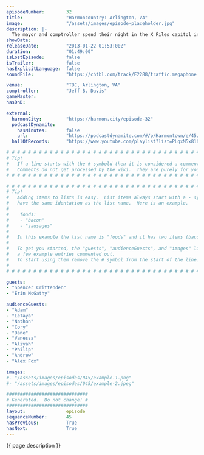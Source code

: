 ```yaml
---
episodeNumber:        32
title:                "Harmoncountry: Arlington, VA"
image:                "/assets/images/episode-placeholder.jpg"
description: |-
  The mayor and comptroller spend their night in the X Files capitol investigating ghosts, aliens, incest and 9-11 before playing D&D with all black people.
showDate:             
releaseDate:          "2013-01-22 01:53:00Z"
duration:             "01:49:00"
isLostEpisode:        false
isTrailer:            false
hasExplicitLanguage:  false
soundFile:            "https://chtbl.com/track/E2288/traffic.megaphone.fm/STA5735310974.mp3?updated=1554331324"

venue:                "TBC, Arlington, VA"
comptroller:          "Jeff B. Davis"
gameMaster:           
hasDnD:               

external:
  harmonCity:         "https://harmon.city/episode-32"
  podcastDynamite:
    hasMinutes:       false
    url:              "https://podcastdynamite.com/#/p/Harmontown/e/45/32"
  hallOfRecords:      "https://www.youtube.com/playlist?list=PLqxM5x81hNObC6dWJVcwLHJwMn53e6bWR"

# # # # # # # # # # # # # # # # # # # # # # # # # # # # # # # # # # # # # # # # # # # # #
# Tip!
#   If a line starts with the # symbold then it is considered a comment.
#   Comments do not get processed by the wiki.  They are purely for your information.
# # # # # # # # # # # # # # # # # # # # # # # # # # # # # # # # # # # # # # # # # # # # #

# # # # # # # # # # # # # # # # # # # # # # # # # # # # # # # # # # # # # # # # # # # # #
# Tip!
#   Adding items to lists is easy.  List items always start with a - symbol and have
#   have the same identation as the list name.  Here is an example.
#
#    foods:
#    - "bacon"
#    - "sausages"
#
#   In this example the list name is "foods" and it has two items (bacon, and sausages).
#
#   To get you started, the "guests", "audienceGuests", and "images" lists below have
#   a few example entries commented out.
#   To start using them remove the # symbol from the start of the line.
#
# # # # # # # # # # # # # # # # # # # # # # # # # # # # # # # # # # # # # # # # # # # # #

guests:
- "Spencer Crittenden"
- "Erin McGathy"

audienceGuests:
- "Adam"
- "LeTaya"
- "Nathan"
- "Cory"
- "Dane"
- "Vanessa"
- "Aliyah"
- "Philip"
- "Andrew"
- "Alex Fox"

images:
#- "/assets/images/episodes/045/example-1.png"
#- "/assets/images/episodes/045/example-2.jpeg"

##############################
# Generated.  Do not change! #
##############################
layout:               episode
sequenceNumber:       45
hasPrevious:          True
hasNext:              True
---
```


<!-- The episode description will be rendered here -->
{{ page.description }}

<!-- Add your content BELOW here -->
<!-- vvvvvvvvvvvvvvvvvvvvvvvvvvv -->




<!-- ^^^^^^^^^^^^^^^^^^^^^^^^^^^ -->
<!-- Add your content ABOVE here -->

<!-- The episode gallery will be rendered here -->